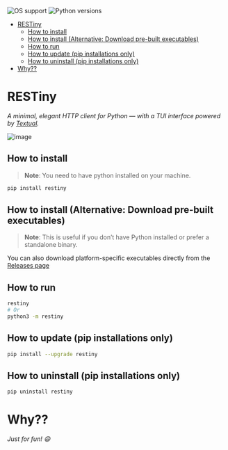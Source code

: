 ![OS support](https://img.shields.io/badge/OS-macOS%20Linux%20Windows-red)
![Python versions](https://img.shields.io/badge/Python-3.10%20|%203.11%20|%203.12%20|%203.13%20|%203.14-blue)


- [RESTiny](#restiny)
  - [How to install](#how-to-install)
  - [How to install (Alternative: Download pre-built executables)](#how-to-install-alternative-download-pre-built-executables)
  - [How to run](#how-to-run)
  - [How to update (pip installations only)](#how-to-update-pip-installations-only)
  - [How to uninstall (pip installations only)](#how-to-uninstall-pip-installations-only)
- [Why??](#why)


# RESTiny

_A minimal, elegant HTTP client for Python — with a TUI interface powered by [Textual](https://github.com/Textualize/textual)._

![image](https://github.com/user-attachments/assets/e6f0c03a-e98e-40cd-af1d-38489d650fb1)

## How to install

> **Note**: You need to have python installed on your machine.

```bash
pip install restiny
```

## How to install (Alternative: Download pre-built executables)

> **Note**: This is useful if you don’t have Python installed or prefer a standalone binary.

You can also download platform-specific executables directly from the [Releases page](https://github.com/Kalebe16/restiny/releases)

## How to run
```bash
restiny
# Or
python3 -m restiny
```

## How to update (pip installations only)
```bash
pip install --upgrade restiny
```

## How to uninstall (pip installations only)
```bash
pip uninstall restiny
```

# Why??

_Just for fun! 😄_
